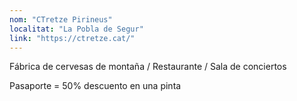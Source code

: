```yaml
---
nom: "CTretze Pirineus"
localitat: "La Pobla de Segur"
link: "https://ctretze.cat/"
---
```


Fábrica de cervesas de montaña / Restaurante / Sala de conciertos

Pasaporte = 50% descuento en una pinta
